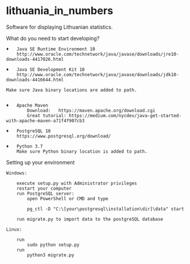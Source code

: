 # lithuania_in_numbers

Software for displaying Lithuanian statistics.


What do you need to start developing?

	♦	Java SE Runtime Environment 10
		http://www.oracle.com/technetwork/java/javase/downloads/jre10-downloads-4417026.html

	♦	Java SE Development Kit 10
		http://www.oracle.com/technetwork/java/javase/downloads/jdk10-downloads-4416644.html

	Make sure Java binary locations are added to path.


	♦	Apache Maven
			Download:	https://maven.apache.org/download.cgi
			Great tutorial:	https://medium.com/nycdev/java-get-started-with-apache-maven-a71f4f907cb3

	♦	PostgreSQL 10
		https://www.postgresql.org/download/

	♦	Python 3.7
		Make sure Python binary location is added to path.


Setting up your environment

	Windows:
		
		execute setup.py with Administrator privileges
		restart your computer
		run PostgreSQL server:
			open PowerShell or CMD and type
			
			pg_ctl -D "C:\[your\postgresql\installation\dir]\data" start
			
		run migrate.py to import data to the postgreSQL database
		
	Linux:

		run
			sudo python setup.py
		run
			python3 migrate.py
